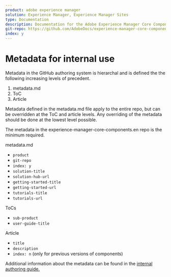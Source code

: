 ```yaml
---
product: adobe experience manager
solution: Experience Manager, Experience Manager Sites
type: Documentation
description: Documentation for the Adobe Experience Manager Core Components
git-repo: https://github.com/AdobeDocs/experience-manager-core-components.en
index: y
---
```


# Metadata for internal use

Metadata in the GitHub authoring system is hierarchal and is defined the the following increasing levels of precedent.

1. metadata.md
1. ToC
1. Article

Metadata defined in the metadata.md file apply to the entire repo, but can be overridden at the ToC and article levels. Any overriding of the metadata should be done at the lowest level possible.

The metadata in the experience-manager-core-components.en repo is the minimum required.

metadata.md

* `product`
* `git-repo`
* `index: y`
* `solution-title`
* `solution-hub-url`
* `getting-started-title`
* `getting-started-url`
* `tutorials-title`
* `tutorials-url`

ToCs

* `sub-product`
* `user-guide-title`

Article

* `title`
* `description`
* `index: n` (only for previous versions of components)

Additional information about the metadata can be found in the [internal authoring guide.](https://docs.adobe.com/help/en/collaborative-doc-instructions/collaboration-guide/markdown/metadata.html#solution-metadata)

